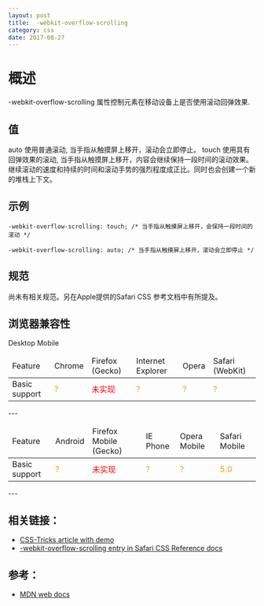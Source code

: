 ```yaml
---
layout: post
title:  -webkit-overflow-scrolling
category: css
date: 2017-08-27
---
```


<!-- more -->

**概述**
====

-webkit-overflow-scrolling 属性控制元素在移动设备上是否使用滚动回弹效果.

**值**
-----

auto
使用普通滚动, 当手指从触摸屏上移开，滚动会立即停止。
touch
使用具有回弹效果的滚动, 当手指从触摸屏上移开，内容会继续保持一段时间的滚动效果。继续滚动的速度和持续的时间和滚动手势的强烈程度成正比。同时也会创建一个新的堆栈上下文。

**示例**
-----

	-webkit-overflow-scrolling: touch; /* 当手指从触摸屏上移开，会保持一段时间的滚动 */

	-webkit-overflow-scrolling: auto; /* 当手指从触摸屏上移开，滚动会立即停止 */

**规范**
-----

尚未有相关规范。另在Apple提供的Safari CSS 参考文档中有所提及。

**浏览器兼容性**
-----

Desktop Mobile

<table>
	<thead>
		<tr>
			<td>Feature</td><td>Chrome	</td><td>Firefox (Gecko)</td><td>Internet Explorer</td><td>Opera</td><td>Safari (WebKit)</td>
	</tr>
    </thead>
    <tbody>
	    <tr>
	        <td>Basic support</td><td><font color=#ff9600>?</font></td><td><font color=#ff0000>未实现</font></td><td><font color=#ff9600>?</font></td><td><font color=#ff9600>?</font></td><td><font color=#ff9600>?</font></td>
	    </tr>
    </tbody>
</table>
---
<table>
	<thead>
		<tr>
			<td>Feature</td><td>Android</td><td>Firefox Mobile (Gecko)</td><td>IE Phone</td><td>Opera Mobile</td><td>Safari Mobile</td>
	</tr>
    </thead>
    <tbody>
	    <tr>
	        <td>Basic support</td><td><font color=#ff9600>?</font></td><td><font color=#ff0000>未实现</font></td><td><font color=#ff9600>?</font></td><td><font color=#ff9600>?</font></td><td><font color=#ff9600>5.0</font></td>
	    </tr>
    </tbody>
</table>
---

**相关链接：**
-----

* [CSS-Tricks article with demo ](http://css-tricks.com/snippets/css/momentum-scrolling-on-ios-overflow-elements/)
* [-webkit-overflow-scrolling entry in Safari CSS Reference docs](https://developer.apple.com/library/safari/documentation/AppleApplications/Reference/SafariCSSRef/Articles/StandardCSSProperties.html#//apple_ref/css/property/-webkit-overflow-scrolling)

**参考：**
-----

* [MDN web docs](https://developer.mozilla.org/zh-CN/docs/Web/CSS/-webkit-overflow-scrolling)